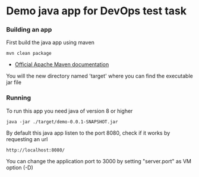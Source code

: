 # Demo java app for DevOps test task

### Building an app

First build the java app using maven

```
mvn clean package
``` 

* [Official Apache Maven documentation](https://maven.apache.org/guides/index.html)

You will the new directory named 'target' where you can find the executable jar file

### Running

To run this app you need java of version 8 or higher

```
java -jar ./target/demo-0.0.1-SNAPSHOT.jar
``` 

By default this java app listen to the port 8080, check if it works by requesting an url

```
http://localhost:8080/
``` 

You can change the application port to 3000 by setting "server.port" as VM option (-D)